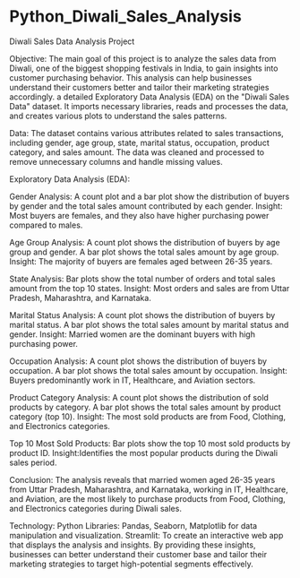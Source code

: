 # Python_Diwali_Sales_Analysis
Diwali Sales Data Analysis Project

Objective:
The main goal of this project is to analyze the sales data from Diwali, one of the biggest shopping festivals in India, to gain insights into customer purchasing behavior. This analysis can help businesses understand their customers better and tailor their marketing strategies accordingly.
a detailed Exploratory Data Analysis (EDA) on the "Diwali Sales Data" dataset. It imports necessary libraries, reads and processes the data, and creates various plots to understand the sales patterns. 

Data:
The dataset contains various attributes related to sales transactions, including gender, age group, state, marital status, occupation, product category, and sales amount. The data was cleaned and processed to remove unnecessary columns and handle missing values.

Exploratory Data Analysis (EDA):

Gender Analysis:
A count plot and a bar plot show the distribution of buyers by gender and the total sales amount contributed by each gender.
Insight: Most buyers are females, and they also have higher purchasing power compared to males.


Age Group Analysis:
A count plot shows the distribution of buyers by age group and gender.
A bar plot shows the total sales amount by age group.
Insight: The majority of buyers are females aged between 26-35 years.


State Analysis:
Bar plots show the total number of orders and total sales amount from the top 10 states.
Insight: Most orders and sales are from Uttar Pradesh, Maharashtra, and Karnataka.


Marital Status Analysis:
A count plot shows the distribution of buyers by marital status.
A bar plot shows the total sales amount by marital status and gender.
Insight: Married women are the dominant buyers with high purchasing power.


Occupation Analysis:
A count plot shows the distribution of buyers by occupation.
A bar plot shows the total sales amount by occupation.
Insight: Buyers predominantly work in IT, Healthcare, and Aviation sectors.


Product Category Analysis:
A count plot shows the distribution of sold products by category.
A bar plot shows the total sales amount by product category (top 10).
Insight: The most sold products are from Food, Clothing, and Electronics categories.


Top 10 Most Sold Products:
Bar plots show the top 10 most sold products by product ID.
Insight:Identifies the most popular products during the Diwali sales period.


Conclusion:
The analysis reveals that married women aged 26-35 years from Uttar Pradesh, Maharashtra, and Karnataka, working in IT, Healthcare, and Aviation, are the most likely to purchase products from Food, Clothing, and Electronics categories during Diwali sales.


Technology:
Python Libraries: Pandas, Seaborn, Matplotlib for data manipulation and visualization.
Streamlit: To create an interactive web app that displays the analysis and insights.
By providing these insights, businesses can better understand their customer base and tailor their marketing strategies to target high-potential segments effectively.
